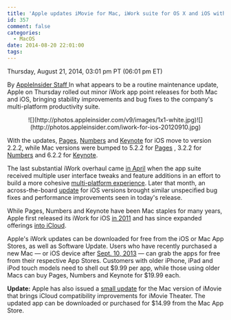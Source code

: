 ```yaml
---
title: 'Apple updates iMovie for Mac, iWork suite for OS X and iOS with minor bug fixes [u]'
id: 357
comment: false
categories:
  - MacOS
date: 2014-08-20 22:01:00
tags:
---
```


<div readability="47">

 Thursday, August 21, 2014, 03:01 pm PT (06:01 pm ET) 

 By [AppleInsider Staff ](mailto:news@appleinsider.com)
<span>In what appears to be a routine maintenance update, Apple on Thursday rolled out minor iWork app point releases for both Mac and iOS, bringing stability improvements and bug fixes to the company's multi-platform productivity suite. 

</span>

<div align="center">
<div>![](http://photos.appleinsider.com/v9/images/1x1-white.jpg)<noscript>![](http://photos.appleinsider.com/iwork-for-ios-20120910.jpg)</noscript></div></div>

With the updates, [Pages](http://appleinsider.com/l/?link=https://itunes.apple.com/us/app/pages/id361309726?mt=8), [Numbers](http://appleinsider.com/l/?link=https://itunes.apple.com/us/app/numbers/id361304891?mt=8) and [Keynote](http://appleinsider.com/l/?link=https://itunes.apple.com/us/app/keynote/id361285480?mt=8) for iOS move to version 2.2.2, while Mac versions were bumped to 5.2.2 for [Pages](http://appleinsider.com/l/?link=https://itunes.apple.com/us/app/pages/id409201541?mt=12) , 3.2.2 for [Numbers](http://appleinsider.com/l/?link=https://itunes.apple.com/us/app/numbers/id409203825?mt=12) and 6.2.2 for [Keynote](http://appleinsider.com/l/?link=https://itunes.apple.com/us/app/keynote/id409183694?mt=12).

The last substantial iWork overhaul came [in April](http://appleinsider.com/articles/14/04/01/apple-updates-iwork-for-ios-os-x-and-icloud-with-graphics-tweaks-design-tweaks) when the app suite received multiple user interface tweaks and feature additions in an effort to build a more cohesive [multi-platform experience](http://appleinsider.com/articles/14/06/24/apple-updates-iwork-for-icloud-with-persistent-document-settings-new-tips-more). Later that month, an across-the-board [update](http://appleinsider.com/articles/14/04/22/apple-updates-iwork-apps-for-ios-with-stability-improvements-and-bug-fixes) for iOS versions brought similar unspecified bug fixes and performance improvements seen in today's release.

While Pages, Numbers and Keynote have been Mac staples for many years, Apple first released its iWork for iOS [in 2011](http://appleinsider.com/articles/11/05/31/apple_releases_pages_keynote_and_numbers_for_iphone_and_ipod_touch) and has since expanded offerings [into iCloud](http://appleinsider.com/articles/14/04/01/apple-updates-iwork-for-ios-os-x-and-icloud-with-graphics-tweaks-design-tweaks). 

Apple's iWork updates can be downloaded for free from the iOS or Mac App Stores, as well as Software Update. Users who have recently purchased a new Mac — or iOS device after [Sept. 10, 2013](http://appleinsider.com/articles/13/09/10/apple-makes-iwork-iphoto-and-imovie-free-with-new-ios-devices) — can grab the apps for free from their respective App Stores. Customers with older iPhone, iPad and iPod touch models need to shell out $9.99 per app, while those using older Macs can buy Pages, Numbers and Keynote for $19.99 each. 

**Update:** Apple has also issued a [small update](http://appleinsider.com/l/?link=https://itunes.apple.com/us/app/imovie/id408981434?mt=12) for the Mac version of iMovie that brings iCloud compatibility improvements for iMovie Theater. The updated app can be downloaded or purchased for $14.99 from the Mac App Store. 
</div>